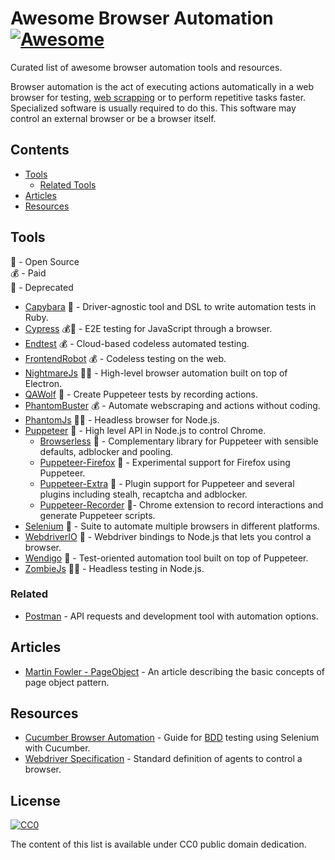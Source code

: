 # Awesome Browser Automation [![Awesome](https://awesome.re/badge.svg)](https://awesome.re)

Curated list of awesome browser automation tools and resources.

Browser automation is the act of executing actions automatically in a web browser for testing, [web scrapping](https://en.wikipedia.org/wiki/Web_scraping) or to perform repetitive tasks faster. Specialized software is usually required to do this. This software may control an external browser or be a browser itself.

## Contents

* [Tools](#tools)
  * [Related Tools](#related-tools)
* [Articles](#articles)
* [Resources](#resources)


## Tools

:tada: - Open Source  
:moneybag: - Paid  
:no_entry_sign: - Deprecated

* [Capybara](https://github.com/teamcapybara/capybara) :tada: - Driver-agnostic tool and DSL to write automation tests in Ruby.
* [Cypress](https://www.cypress.io) :moneybag::tada: - E2E testing for JavaScript through a browser.
* [Endtest](https://endtest.io) :moneybag: - Cloud-based codeless automated testing.
* [FrontendRobot](https://frontendrobot.com) :moneybag: - Codeless testing on the web.
* [NightmareJs](https://github.com/segmentio/nightmare) :tada::no_entry_sign: - High-level browser automation built on top of Electron.
* [QAWolf](https://docs.qawolf.com) :tada: - Create Puppeteer tests by recording actions.
* [PhantomBuster](https://phantombuster.com) :moneybag: - Automate webscraping and actions without coding.
* [PhantomJs](https://github.com/ariya/phantomjs) :tada::no_entry_sign: - Headless browser for Node.js.
* [Puppeteer](https://github.com/GoogleChrome/puppeteer) :tada: - High level API in Node.js to control Chrome.
  * [Browserless](https://browserless.js.org) :tada: - Complementary library for Puppeteer with sensible defaults, adblocker and pooling.
  * [Puppeteer-Firefox](https://github.com/puppeteer/puppeteer/tree/master/experimental/puppeteer-firefox) :tada: - Experimental support for Firefox using Puppeteer.
  * [Puppeteer-Extra](https://github.com/berstend/puppeteer-extra/tree/master/packages/puppeteer-extra) :tada: - Plugin support for Puppeteer and several plugins including stealh, recaptcha and adblocker.
  * [Puppeteer-Recorder](https://checklyhq.com/docs/puppeteer-recorder) :tada:- Chrome extension to record interactions and generate Puppeteer scripts.
* [Selenium](https://www.seleniumhq.org) :tada: - Suite to automate multiple browsers in different platforms.
* [WebdriverIO](http://webdriver.io) :tada: - Webdriver bindings to Node.js that lets you control a browser.
* [Wendigo](https://github.com/angrykoala/wendigo) :tada: - Test-oriented automation tool built on top of Puppeteer.
* [ZombieJs](http://zombie.js.org) :tada::no_entry_sign: - Headless testing in Node.js.

### Related

* [Postman](https://www.getpostman.com) - API requests and development tool with automation options.

## Articles

* [Martin Fowler - PageObject](https://martinfowler.com/bliki/PageObject.html) - An article describing the basic concepts of page object pattern.

## Resources

* [Cucumber Browser Automation](https://cucumber.io/docs/guides/browser-automation) - Guide for [BDD](https://en.wikipedia.org/wiki/Behavior-driven_development) testing using Selenium with Cucumber.
* [Webdriver Specification](https://www.w3.org/TR/webdriver1) - Standard definition of agents to control a browser.

## License

[![CC0](http://mirrors.creativecommons.org/presskit/buttons/88x31/svg/cc-zero.svg)](https://creativecommons.org/publicdomain/zero/1.0)

The content of this list is available under CC0 public domain dedication.
